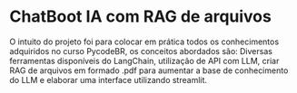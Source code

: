# ChatBoot IA com RAG de arquivos
O intuito do projeto foi para colocar em prática todos os conhecimentos adquiridos no curso PycodeBR, os conceitos abordados são: Diversas ferramentas disponíveis do LangChain, utilização de API com LLM, criar RAG de arquivos em formado .pdf para aumentar a base de conhecimento do LLM e elaborar uma interface utilizando streamlit.
